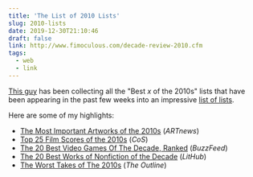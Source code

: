 ```yaml
---
title: 'The List of 2010 Lists'
slug: 2010-lists
date: 2019-12-30T21:10:46
draft: false
link: http://www.fimoculous.com/decade-review-2010.cfm
tags:
  - web
  - link
---
```


[This guy](https://twitter.com/fimoculous) has been collecting all the "Best _x_ of the 2010s" lists that have been appearing in the past few weeks into an impressive [list of lists](http://www.fimoculous.com/decade-review-2010.cfm).

Here are some of my highlights:

- [The Most Important Artworks of the 2010s](https://www.artnews.com/art-news/news/best-artworks-decade-kerry-james-marshall-arthur-jafa-1202669552/) (_ARTnews_)
- [Top 25 Film Scores of the 2010s](https://consequenceofsound.net/2019/11/top-25-film-scores-of-the-2010s/full-post/) (_CoS_)
- [The 20 Best Video Games Of The Decade, Ranked](https://www.buzzfeed.com/andyneuenschwander/20-best-video-games-of-the-2010s) (_BuzzFeed_)
- [The 20 Best Works of Nonfiction of the Decade](https://lithub.com/the-20-best-works-of-nonfiction-of-the-decade/) (_LitHub_)
- [The Worst Takes of The 2010s](https://theoutline.com/post/8406/worst-takes-of-the-2010s-bret-stephens-david-brooks-megan-mcardle?zd=1&zi=4a4gdwze) (_The Outline_)

